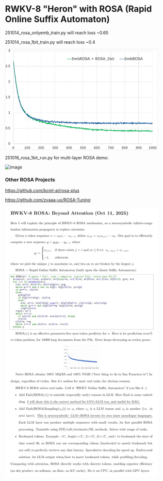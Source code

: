 # RWKV-8 "Heron" with ROSA (Rapid Online Suffix Automaton)

251014_rosa_onlyemb_train.py will reach loss ~0.65

251014_rosa_1bit_train.py will reach loss ~0.4

<img src="251014_rosa_1bit.png">

251016_rosa_1bit_run.py for multi-layer ROSA demo:

<img width="1198" height="1198" alt="image" src="https://github.com/user-attachments/assets/ea2121b6-b571-4a95-9d5b-91e84c5d5e4a" />

### Other ROSA Projects

https://github.com/bcml-ai/rosa-plus

https://github.com/zyaaa-ux/ROSA-Tuning

<img src="../RWKV-8-ROSA.png">
